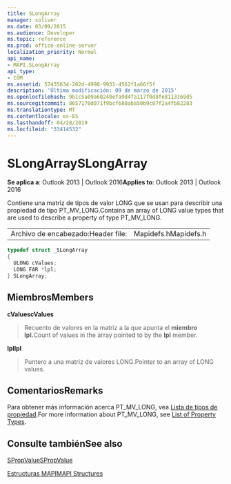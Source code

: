 ```yaml
---
title: SLongArray
manager: soliver
ms.date: 03/09/2015
ms.audience: Developer
ms.topic: reference
ms.prod: office-online-server
localization_priority: Normal
api_name:
- MAPI.SLongArray
api_type:
- COM
ms.assetid: 57435634-202d-4998-9931-4562f1a66f5f
description: 'Última modificación: 09 de marzo de 2015'
ms.openlocfilehash: 9b1c5a09a60240efa9d4fa117f0d8fe8113169d5
ms.sourcegitcommit: 8657170d071f9bcf680aba50b9c07f2a4fb82283
ms.translationtype: MT
ms.contentlocale: es-ES
ms.lasthandoff: 04/28/2019
ms.locfileid: "33414532"
---
```

# <a name="slongarray"></a><span data-ttu-id="1efa9-103">SLongArray</span><span class="sxs-lookup"><span data-stu-id="1efa9-103">SLongArray</span></span>

  
  
<span data-ttu-id="1efa9-104">**Se aplica a**: Outlook 2013 | Outlook 2016</span><span class="sxs-lookup"><span data-stu-id="1efa9-104">**Applies to**: Outlook 2013 | Outlook 2016</span></span> 
  
<span data-ttu-id="1efa9-105">Contiene una matriz de tipos de valor LONG que se usan para describir una propiedad de tipo PT_MV_LONG.</span><span class="sxs-lookup"><span data-stu-id="1efa9-105">Contains an array of LONG value types that are used to describe a property of type PT_MV_LONG.</span></span> 
  
|||
|:-----|:-----|
|<span data-ttu-id="1efa9-106">Archivo de encabezado:</span><span class="sxs-lookup"><span data-stu-id="1efa9-106">Header file:</span></span>  <br/> |<span data-ttu-id="1efa9-107">Mapidefs.h</span><span class="sxs-lookup"><span data-stu-id="1efa9-107">Mapidefs.h</span></span>  <br/> |
   
```cpp
typedef struct _SLongArray
{
  ULONG cValues;
  LONG FAR *lpl;
} SLongArray;

```

## <a name="members"></a><span data-ttu-id="1efa9-108">Miembros</span><span class="sxs-lookup"><span data-stu-id="1efa9-108">Members</span></span>

 <span data-ttu-id="1efa9-109">**cValues**</span><span class="sxs-lookup"><span data-stu-id="1efa9-109">**cValues**</span></span>
  
> <span data-ttu-id="1efa9-110">Recuento de valores en la matriz a la que apunta el **miembro lpl.**</span><span class="sxs-lookup"><span data-stu-id="1efa9-110">Count of values in the array pointed to by the **lpl** member.</span></span> 
    
 <span data-ttu-id="1efa9-111">**lpl**</span><span class="sxs-lookup"><span data-stu-id="1efa9-111">**lpl**</span></span>
  
> <span data-ttu-id="1efa9-112">Puntero a una matriz de valores LONG.</span><span class="sxs-lookup"><span data-stu-id="1efa9-112">Pointer to an array of LONG values.</span></span>
    
## <a name="remarks"></a><span data-ttu-id="1efa9-113">Comentarios</span><span class="sxs-lookup"><span data-stu-id="1efa9-113">Remarks</span></span>

<span data-ttu-id="1efa9-114">Para obtener más información acerca PT_MV_LONG, vea [Lista de tipos de propiedad](property-types.md).</span><span class="sxs-lookup"><span data-stu-id="1efa9-114">For more information about PT_MV_LONG, see [List of Property Types](property-types.md).</span></span>
  
## <a name="see-also"></a><span data-ttu-id="1efa9-115">Consulte también</span><span class="sxs-lookup"><span data-stu-id="1efa9-115">See also</span></span>



[<span data-ttu-id="1efa9-116">SPropValue</span><span class="sxs-lookup"><span data-stu-id="1efa9-116">SPropValue</span></span>](spropvalue.md)


[<span data-ttu-id="1efa9-117">Estructuras MAPI</span><span class="sxs-lookup"><span data-stu-id="1efa9-117">MAPI Structures</span></span>](mapi-structures.md)

